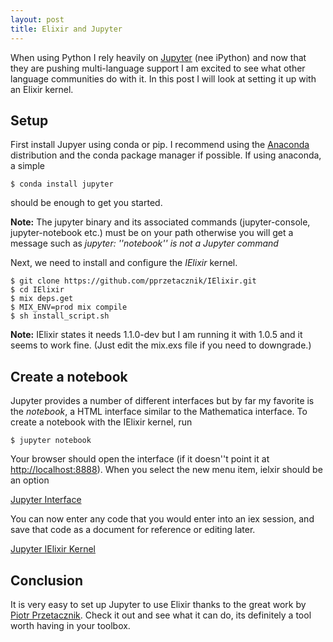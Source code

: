 ```yaml
---
layout: post
title: Elixir and Jupyter
---
```


When using Python I rely heavily on [Jupyter](https://jupyter.org/) (nee iPython) and now that they are pushing multi-language support I am excited to see what other language communities do with it. In this post I will look at setting it up with an Elixir kernel.

## Setup

First install Jupyer using conda or pip. I recommend using the [Anaconda](http://continuum.io/downloads) distribution and the conda package manager if possible. If using anaconda, a simple

```
$ conda install jupyter
```

should be enough to get you started. 

**Note:** The jupyter binary and its associated commands (jupyter-console, jupyter-notebook etc.) must be on your path otherwise you will get a message such as *jupyter: ''notebook'' is not a Jupyter command*

Next, we need to install and configure the *IElixir* kernel.

```
$ git clone https://github.com/pprzetacznik/IElixir.git
$ cd IElixir
$ mix deps.get
$ MIX_ENV=prod mix compile
$ sh install_script.sh
```
**Note:** IElixir states it needs 1.1.0-dev but I am running it with 1.0.5 and it seems to work fine. (Just edit the mix.exs file if you need to downgrade.)


## Create a notebook

Jupyter provides a number of different interfaces but by far my favorite is the *notebook*, a HTML interface similar to the Mathematica interface. To create a notebook with the IElixir kernel, run

```
$ jupyter notebook
```

Your browser should open the interface (if it doesn''t point it at [http://localhost:8888](http://localhost:8888)). When you select the new menu item, ielxir should be an option

[Jupyter Interface](/images/Screen-Shot-2015-09-08-at-17-01-00.png)

You can now enter any code that you would enter into an iex session, and save that code as a document for reference or editing later.

[Jupyter IElixir Kernel](/images/Screen-Shot-2015-09-08-at-17-03-38-1.png)

## Conclusion

It is very easy to set up Jupyter to use Elixir thanks to the great work by [Piotr Przetacznik](https://twitter.com/pprzetacznik). Check it out and see what it can do, its definitely a tool worth having in your toolbox.

